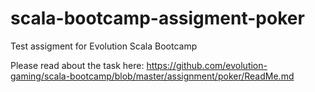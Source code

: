 # scala-bootcamp-assigment-poker
Test assigment for Evolution Scala Bootcamp

Please read about the task here: https://github.com/evolution-gaming/scala-bootcamp/blob/master/assignment/poker/ReadMe.md
